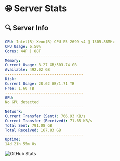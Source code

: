 # 🌐 Server Stats
## 🔍 Server Info
```yaml
CPU: Intel(R) Xeon(R) CPU E5-2699 v4 @ 1305.88MHz
CPU Usage: 6.50%
Cores: 44P | 88T
-----------------------------------
Memory:
Current Usage: 8.27 GB/503.74 GB
Available: 492.02 GB
-----------------------------------
Disk:
Current Usage: 28.62 GB/1.71 TB
Free: 1.60 TB
-----------------------------------
GPU:
No GPU detected
-----------------------------------
Network:
Current Transfer (Sent): 766.93 KB/s
Current Transfer (Received): 71.65 KB/s
Total Sent: 791.08 GB
Total Received: 167.83 GB
-----------------------------------
Uptime:
14d 21h 55m 8s
```
![GitHub Stats](https://img.shields.io/badge/Updated-2025-05-04_15:03:56-blue)